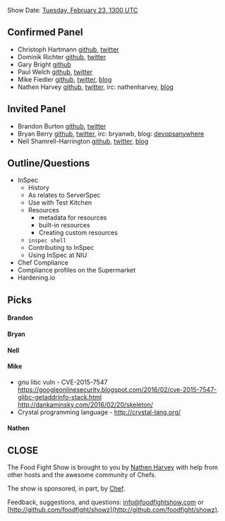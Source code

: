 Show Date:  [Tuesday, February 23, 1300 UTC](http://everytimezone.com/#2015-2-23,60,cn3)

Confirmed Panel<a name="panel"></a>
-----

* Christoph Hartmann [github](https://github.com/chris-rock), [twitter](https://twitter.com/chri_hartmann)
* Dominik Richter [github](https://github.com/arlimus), [twitter](https://twitter.com/arlimus)
* Gary Bright [github](https://github.com/username-is-already-taken2)
* Paul Welch [github](https://github.com/pwelch), [twitter](https://twitter.com/pwelch)
* Mike Fiedler [github](http://github.com/miketheman), [twitter](http://twitter.com/mikefiedler), [blog](http://www.miketheman.net)
* Nathen Harvey [github](http://github.com/nathenharvey), [twitter](http://twitter.com/nathenharvey), irc: nathenharvey, [blog](http://nathenharvey.com)

Invited Panel<a name="panel"></a>
-----

* Brandon Burton [github](http://github.com/solarce), [twitter](https://twitter.com/solarce)
* Bryan Berry [github](http://github.com/bryanwb), [twitter](http://twitter.com/bryanwb), irc: bryanwb, blog: [devopsanywhere](http://devopsanywhere.blogspot.com)
* Nell Shamrell-Harrington [github](https://github.com/nellshamrell), [twitter](https://twitter.com/nellshamrell), [blog](http://nellshamrell.com/)


Outline/Questions
-----------------

* InSpec
  * History
  * As relates to ServerSpec
  * Use with Test Kitchen
  * Resources
    * metadata for resources
    * built-in resources
    * Creating custom resources
  * `inspec shell`
  * Contributing to InSpec
  * Using InSpec at NIU
* Chef Compliance
* Compliance profiles on the Supermarket
* Hardening.io  


Picks<a name="picks"></a>
-----

#### Brandon

#### Bryan

#### Nell

#### Mike  
- gnu libc vuln - CVE-2015-7547
  https://googleonlinesecurity.blogspot.com/2016/02/cve-2015-7547-glibc-getaddrinfo-stack.html
  http://dankaminsky.com/2016/02/20/skeleton/
- Crystal programming language - http://crystal-lang.org/


#### Nathen  



CLOSE
-----

The Food Fight Show is brought to you by [Nathen Harvey](https://twitter.com/nathenharvey) with help from other hosts and the awesome community of Chefs.

The show is sponsored, in part, by [Chef](http://www.chef.io).

Feedback, suggestions, and questions:  [info@foodfightshow.com](mailto:info@foodfightshow.com) or  [http://github.com/foodfight/showz](http://github.com/foodfight/showz).
